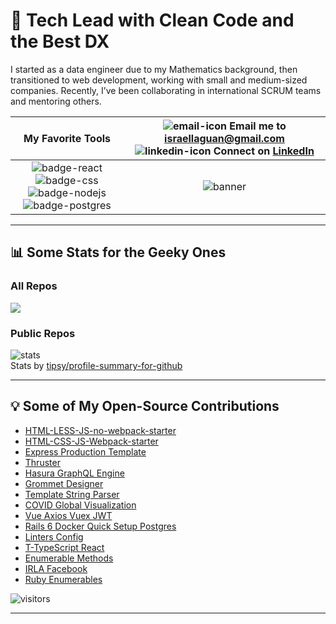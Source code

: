 # 🌟 Tech Lead with Clean Code and the Best DX

I started as a data engineer due to my Mathematics background, then transitioned to web development, working with small and medium-sized companies. Recently, I’ve been collaborating in international SCRUM teams and mentoring others.

| My Favorite Tools | ![email-icon][] Email me to [israellaguan@gmail.com][] ![linkedin-icon][] Connect on [LinkedIn][] |
| :---: | :---: |
| ![badge-react][] ![badge-css][] ![badge-nodejs][] ![badge-postgres][] | ![banner][] |

---

## 📊 Some Stats for the Geeky Ones

### All Repos

<img src="https://cr-skills-chart-widget.azurewebsites.net/api/api?username=Israel-Laguan&skills=JavaScript,CSS,SCSS,TypeScript&show-other-skills=true" />

### Public Repos

![stats][]  
Stats by [tipsy/profile-summary-for-github][]

---

## 💡 Some of My Open-Source Contributions

- [HTML-LESS-JS-no-webpack-starter](https://github.com/Israel-Laguan/HTML-LESS-JS-no-webpack-starter)
- [HTML-CSS-JS-Webpack-starter](https://github.com/Israel-Laguan/HTML-CSS-JS-Webpack-starter)
- [Express Production Template](https://github.com/Israel-Laguan/express-production-template)
- [Thruster](https://github.com/thruster-rs/Thruster/issues?q=is%3Aissue+author%3AIsrael-Laguan+is%3Aclosed)
- [Hasura GraphQL Engine](https://github.com/hasura/graphql-engine/issues/2800)
- [Grommet Designer](https://github.com/grommet/grommet-designer/issues/12)
- [Template String Parser](https://github.com/jalasem/templatestringparser/issues/created_by/Israel-Laguan)
- [COVID Global Visualization](https://github.com/bahamon94/covid-global-visualization/issues/1)
- [Vue Axios Vuex JWT](https://github.com/Erick2418/vue-axios-vuex-jwt/issues/1)
- [Rails 6 Docker Quick Setup Postgres](https://github.com/hachi8833/rails6_docker_quicksetup_postgres/issues/1)
- [Linters Config](https://github.com/microverseinc/linters-config/issues?q=is%3Aissue+author%3AIsrael-Laguan)
- [T-TypeScript React](https://github.com/No-Country/c8-48-t-typescript-react/pulls?q=is%3Apr+author%3AIsrael-Laguan+is%3Aclosed)
- [Enumerable Methods](https://github.com/collinsugwu/Microverse201-Enumerable-Methods/issues?q=is%3Aissue+author%3AIsrael-Laguan)
- [IRLA Facebook](https://github.com/raheebwa/irla-facebook/issues?q=+is%3Aissue+author%3AIsrael-Laguan)
- [Ruby Enumerables](https://github.com/wickathou/ruby-enumerables/issues/created_by/Israel-Laguan)

![visitors](https://visitor-badge.glitch.me/badge?page_id=Israel-Laguan/Israel-Laguan)

---

[pic]: https://avatars2.githubusercontent.com/u/36519478?s=460&v=4
[email-icon]: https://img.icons8.com/color/48/000000/message-squared.png
[israellaguan@gmail.com]: mailto:israellaguan@gmail.com
[linkedin-icon]: https://img.icons8.com/color/48/000000/linkedin.png
[LinkedIn]: https://www.linkedin.com/in/israellaguan
[badge-nodejs]: https://img.shields.io/badge/node.js-V14.x-339933?style=for-the-badge&logo=node.js
[badge-postgres]: https://img.shields.io/badge/database-postgreSQL-47A248?style=for-the-badge&logo=postgresql
[badge-react]: https://img.shields.io/badge/React-16+-61DAFB?style=for-the-badge&logo=react
[badge-css]: https://img.shields.io/badge/style-CSS-1572B6?style=for-the-badge&logo=css3
[banner]: https://github.com/Israel-Laguan/Israel-Laguan/raw/master/docs/banner.jpg
[stats]: https://github.com/Israel-Laguan/Israel-Laguan/raw/master/docs/github_stats.png
[tipsy/profile-summary-for-github]: https://profile-summary-for-github.com/user/israel-laguan

